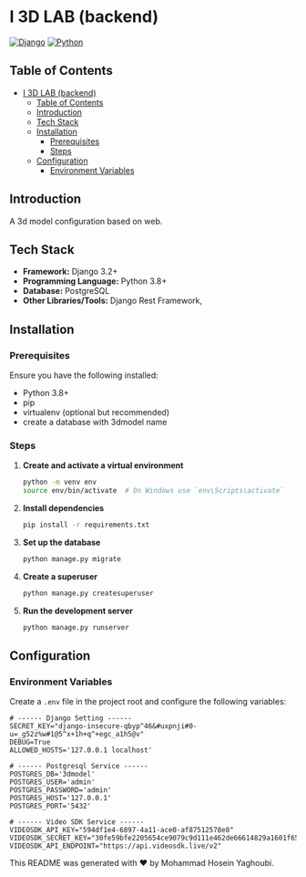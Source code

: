 # I 3D LAB (backend)

[![Django](https://img.shields.io/badge/Django-3.2%2B-brightgreen)](https://www.djangoproject.com/)
[![Python](https://img.shields.io/badge/Python-3.8%2B-blue)](https://www.python.org/)

## Table of Contents
- [I 3D LAB (backend)](#i-3d-lab-backend)
  - [Table of Contents](#table-of-contents)
  - [Introduction](#introduction)
  - [Tech Stack](#tech-stack)
  - [Installation](#installation)
    - [Prerequisites](#prerequisites)
    - [Steps](#steps)
  - [Configuration](#configuration)
    - [Environment Variables](#environment-variables)

## Introduction

A 3d model configuration based on web.

## Tech Stack

- **Framework:** Django 3.2+
- **Programming Language:** Python 3.8+
- **Database:** PostgreSQL
- **Other Libraries/Tools:** Django Rest Framework, 

## Installation

### Prerequisites

Ensure you have the following installed:

- Python 3.8+
- pip
- virtualenv (optional but recommended)
- create a database with 3dmodel name

### Steps

1. **Create and activate a virtual environment**
    ```sh
    python -m venv env
    source env/bin/activate  # On Windows use `env\Scripts\activate`
    ```

2. **Install dependencies**
    ```sh
    pip install -r requirements.txt
    ```

3. **Set up the database**
    ```sh
    python manage.py migrate
    ```

4. **Create a superuser**
    ```sh
    python manage.py createsuperuser
    ```

5. **Run the development server**
    ```sh
    python manage.py runserver
    ```

## Configuration

### Environment Variables

Create a `.env` file in the project root and configure the following variables:

```env
# ------ Django Setting ------
SECRET_KEY="django-insecure-qbyp^46&#uxpnji#0-u=_g52z%w#1@5^x+1h+q^+egc_a1h5@v"
DEBUG=True
ALLOWED_HOSTS='127.0.0.1 localhost'

# ------ Postgresql Service ------
POSTGRES_DB='3dmodel'
POSTGRES_USER='admin'
POSTGRES_PASSWORD='admin'
POSTGRES_HOST='127.0.0.1'
POSTGRES_PORT='5432'

# ------ Video SDK Service ------
VIDEOSDK_API_KEY="594df1e4-6897-4a11-ace0-af87512578e8"
VIDEOSDK_SECRET_KEY="30fe59bfe2205654ce9079c9d111e462de66614829a1601f659f6237894f9829"
VIDEOSDK_API_ENDPOINT="https://api.videosdk.live/v2"

```

This README was generated with ❤️ by Mohammad Hosein Yaghoubi.

